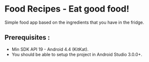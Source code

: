 Food Recipes - Eat good food!
=============================

Simple food app based on the ingredients that you have in the fridge.

Prerequisites :
---------------

- Min SDK API 19 - Android 4.4 (KitKat).
- You should be able to setup the project in Android Studio 3.0.0+. 
